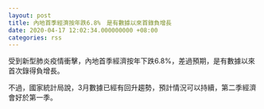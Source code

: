 ```yaml
---
layout: post
title: 內地首季經濟按年跌6.8%　是有數據以來首錄負增長
date: 2020-04-17 12:02:34.000000000 +08:00
categories: rss
---
```


受到新型肺炎疫情衝擊，內地首季經濟按年下跌6.8%，差過預期，是有數據以來首次錄得負增長。

不過，國家統計局說，3月數據已經有回升趨勢，預計情況可以持續，第二季經濟會好於第一季。
